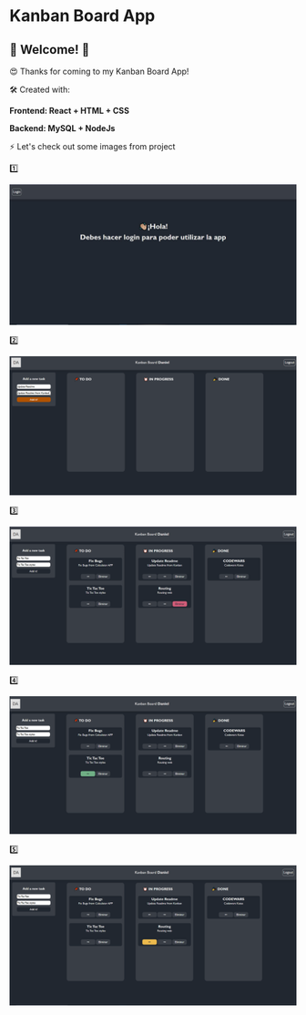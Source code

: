 # Kanban Board App

## 👋 Welcome! 👋

😍 Thanks for coming to my Kanban Board App!

🛠 Created with:

**Frontend: React + HTML + CSS**

**Backend: MySQL + NodeJs**

⚡ Let's check out some images from project


1️⃣

![Kanban](Kanban-Board/src/images/image1.JPG)


2️⃣


![Kanban](Kanban-Board/src/images/image2.jpg)


3️⃣

![Kanban](Kanban-Board/src/images/image3.jpg)




4️⃣

![Kanban](Kanban-Board/src/images/image4.jpg)



5️⃣

![Kanban](Kanban-Board/src/images/image5.jpg)
